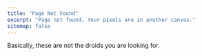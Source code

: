 ```yaml
---
title: "Page Not Found"
excerpt: "Page not found. Your pixels are in another canvas."
sitemap: false
---
```


Basically, these are not the droids you are looking for.


